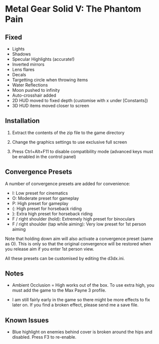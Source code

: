 Metal Gear Solid V: The Phantom Pain
====================================


Fixed
-----
- Lights
- Shadows
- Specular Highlights (accurate!)
- Inverted mirrors
- Lens flares
- Decals
- Targetting circle when throwing items
- Water Reflections
- Moon pushed to infinity
- Auto-crosshair added
- 2D HUD moved to fixed depth (customise with x under [Constants])
- 3D HUD items moved closer to screen

Installation
------------
1. Extract the contents of the zip file to the game directory

2. Change the graphics settings to use exclusive full screen

3. Press Ctrl+Alt+F11 to disable compatibility mode (advanced keys must be
   enabled in the control panel)

Convergence Presets
-------------------
A number of convergence presets are added for convenience:
- I: Low preset for cinematics
- O: Moderate preset for gameplay
- P: High preset for gameplay
- {: High preset for horseback riding
- }: Extra high preset for horseback riding
- F / right shoulder (hold): Extremely high preset for binoculars
- F / right shoulder (tap while aiming): Very low preset for 1st person aiming

Note that holding down aim will also activate a convergence preset (same as O).
This is only so that the original convergence will be restored when you release
aim if you enter 1st person view.

All these presets can be customised by editing the d3dx.ini.

Notes
-----
- Ambient Occlusion = High works out of the box. To use extra high, you must
  add the game to the Max Payne 3 profile.

- I am still fairly early in the game so there might be more effects to fix
  later on. If you find a broken effect, please send me a save file.

Known Issues
------------
- Blue highlight on enemies behind cover is broken around the hips and
  disabled. Press F3 to re-enable.
